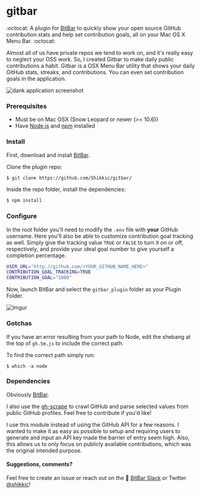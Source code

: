 # gitbar

:octocat: A plugin for [BitBar](https://github.com/matryer/bitbar) to quickly show your open source GitHub contribution stats and help set contribution goals, all on your Mac OS X Menu Bar. :octocat:

Almost all of us have private repos we tend to work on, and it's really easy to neglect your OSS work. So, I created Gitbar to make daily public contributions a habit. Gitbar is a OSX Menu Bar utility that shows your daily GitHub stats, streaks, and contributions. You can even set contribution goals in the application.

![dank application screenshot](http://i.imgur.com/55GxUzy.gif)

### Prerequisites
- Must be on Mac OSX (Snow Leopard or newer (>= 10.6))
- Have [Node.js](https://nodejs.org/en/) and [npm](http://blog.npmjs.org/post/85484771375/how-to-install-npm) installed

### Install

First, download and install [BitBar](https://github.com/matryer/bitbar).

Clone the plugin repo:
```sh
$ git clone https://github.com/Shikkic/gitbar/
```

Inside the repo folder, install the dependencies:
```sh
$ npm install
```

### Configure

In the root folder you'll need to modify the `.env` file with **your** GitHub username. Here you'll also be able to customize contribution goal tracking as well. Simply give the tracking value `TRUE` or `FALSE` to turn it on or off, respectively, and provide your ideal goal number to give yourself a completion percentage.

```bash
USER_URL="http://github.com/<YOUR_GITHUB_NAME_HERE>"
CONTRIBUTION_GOAL_TRACKING=TRUE
CONTRIBUTION_GOAL="1000"
```

Now, launch BitBar and select the `gitbar_plugin` folder as your Plugin Folder.

![Imgur](http://i.imgur.com/ni1YVGZ.gif)

### Gotchas

If you have an error resulting from your path to Node, edit the shebang at the top of `gh.5m.js` to include the correct path.

To find the correct path simply run:
```
$ which -a node
```

### Dependencies

Obviously [BitBar](https://github.com/matryer/bitbar).

I also use the [gh-scrape](https://github.com/Shikkic/gh-scrape) to crawl GitHub and parse selected values from public GitHub profiles. Feel free to contribute if you'd like!

I use this module instead of using the GitHub API for a few reasons. I wanted to make it as easy as possible to setup and requiring users to generate and input an API key made the barrier of entry seem high. Also, this allows us to only focus on publicly available contributions, which was the original intended purpose. 

#### Suggestions, comments?

Feel free to create an issue or reach out on the :speech_balloon: [BitBar Slack](https://getbitbar.herokuapp.com/) or Twitter [@shikkic](http://twitter.com/shikkic)!
